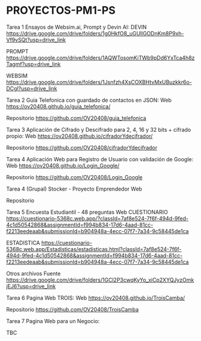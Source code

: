 # PROYECTOS-PM1-PS
Tarea 1 Ensayos de Websim.ai, Prompt y Devin AI:
DEVIN
https://drive.google.com/drive/folders/1g0HkfO8_uGUllGODnKm8P9xh-Vf9vSQt?usp=drive_link

PROMPT
https://drive.google.com/drive/folders/1AQWTosomKiTWb9pDd6YxTca4h8zTagmf?usp=drive_link

WEBSIM
https://drive.google.com/drive/folders/1Jsnfzh4XsCOXBHtvMxUBuzkkr6o-DCgl?usp=drive_link


Tarea 2 Guia Telefonica con guardado de contactos en JSON:
Web
https://ov20408.github.io/guia_telefonica/

Repositorio
https://github.com/OV20408/guia_telefonica

Tarea 3 Aplicación de Cifrado y Descifrado para 2, 4, 16 y 32 bits + cifrado propio:
Web
https://ov20408.github.io/cifradorYdecifrador/

Repositorio
https://github.com/OV20408/cifradorYdecifrador

Tarea 4 Aplicación Web para Registro de Usuario con validación de Google:
Web
https://ov20408.github.io/Login_Google/

Repositorio
https://github.com/OV20408/Login_Google

Tarea 4 (Grupal) Stocker - Proyecto Emprendedor
Web

Repositorio

Tarea 5 Encuesta Estudiantil - 48 preguntas
Web
CUESTIONARIO
https://cuestionario-5368c.web.app/?classId=7af8e524-7f6f-494d-9fed-4c1d50542868&assignmentId=f994b834-17d6-4aad-81cc-f2213eedeaab&submissionId=b904948a-4ecc-07f7-7a34-9c58445de1ca

ESTADISTICA
https://cuestionario-5368c.web.app/Estadisticas/estadisticas.html?classId=7af8e524-7f6f-494d-9fed-4c1d50542868&assignmentId=f994b834-17d6-4aad-81cc-f2213eedeaab&submissionId=b904948a-4ecc-07f7-7a34-9c58445de1ca

Otros archivos Fuente
https://drive.google.com/drive/folders/1GCl2P3cwqKyYo_xiCp2XYQJyzOmkjEJ6?usp=drive_link

Tarea 6 Pagina Web TROIS:
Web
https://ov20408.github.io/TroisCamba/

Repositorio
https://github.com/OV20408/TroisCamba




Tarea 7 Pagina Web para un Negocio:

TBC

